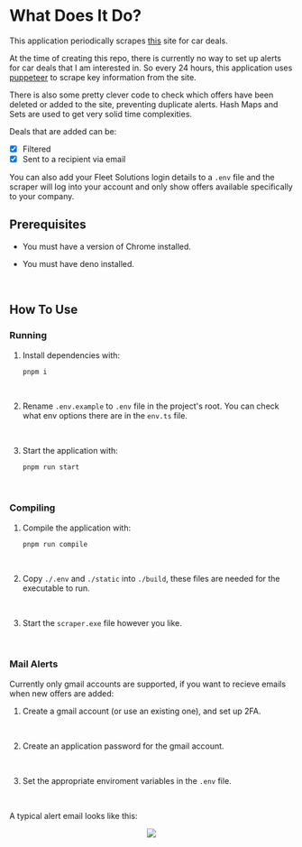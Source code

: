 # What Does It Do?

This application periodically scrapes 
[this](https://www.nhsfleetsolutions.co.uk/special-offers) site for car deals.

At the time of creating this repo, there is currently no way to set up alerts 
for car deals that I am interested in. So every 24 hours, this application uses 
[puppeteer](https://github.com/puppeteer/puppeteer) to scrape key information 
from the site.

There is also some pretty clever code to check which offers have been deleted or 
added to the site, preventing duplicate alerts. Hash Maps and Sets are used to 
get very solid time complexities.

Deals that are added can be:
- [X] Filtered
- [x] Sent to a recipient via email

You can also add your Fleet Solutions login details to a `.env` file and the 
scraper will log into your account and only show offers available specifically 
to your company.


## Prerequisites

* You must have a version of Chrome installed.

* You must have deno installed.

<br>

## How To Use

### Running

1.  Install dependencies with:
    ```bash
    pnpm i
    ```

<br>

2.  Rename `.env.example` to `.env` file in the project's root. You can check 
    what env options there are in the `env.ts` file.

<br>

3.  Start the application with:
    ```bash
    pnpm run start
    ```

<br>

### Compiling

1.  Compile the application with:
    ```bash
    pnpm run compile
    ```

<br>

2.  Copy `./.env` and `./static` into `./build`, these files are needed for the 
    executable to run.

<br>

3. Start the `scraper.exe` file however you like.

<br>

### Mail Alerts

Currently only gmail accounts are supported, if you want to recieve emails when 
new offers are added:

1.  Create a gmail account (or use an existing one), and set up 2FA.

<br>

2.  Create an application password for the gmail account.

<br>

3.  Set the appropriate enviroment variables in the `.env` file.

<br>

A typical alert email looks like this:

<p align="center">
    <img src="https://github.com/user-attachments/assets/bedf2a69-e77b-464d-9f46-5eae8b021688">
</p>

